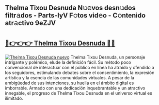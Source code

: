 ## Thelma Tixou Desnuda N𝚞𝚎vos desn𝚞dos filtr𝚊dos - Parts-IyV F𝚘tos vid𝚎o - C𝚘ntenido atr𝚊ctivo 9eZJV

# <h2><a href="http://mb9b45.tromn.icu/?c=Thelma+Tixou+Desnuda">🔗👉👉👉 Thelma Tixou Desnuda 🔗🔗</a></h2>

[![Thelma Tixou Desnuda nuevo](https://i.imgur.com/pEAQMta.gif)](http://mb9b45.tromn.icu/?c=Thelma+Tixou+Desnuda)
Thelma Tixou Desnuda, un personaje intrigante y polémico, elude la definición fácil. Su método poco convencional de interactuar con el público en línea ha atraído y ofendido a los seguidores, estimulando debates sobre el consentimiento, la expresión artística y la esencia de las comunidades virtuales. A pesar de la ambigüedad de sus intenciones, su huella en el ámbito digital es imborrable. Armado con una dedicación inquebrantable y un atractivo innegable, el progreso de Thelma Tixou Desnuda en el universo virtual es ilimitado.
